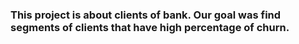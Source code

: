 ### This project is about clients of bank. Our goal was find segments of clients that have high percentage of churn.
